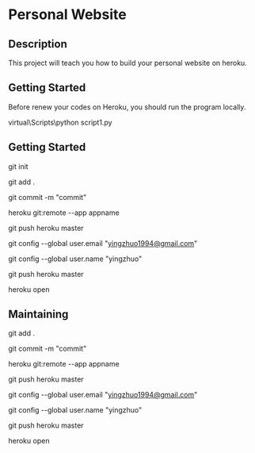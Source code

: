 # Personal Website

## Description

This project will teach you how to build your personal website on heroku.

## Getting Started

Before renew your codes on Heroku, you should run the program locally.

virtual\Scripts\python script1.py

## Getting Started

git init

git add .

git commit -m "commit"

heroku git:remote --app appname

git push heroku master

git config --global user.email "yingzhuo1994@gmail.com"

git config --global user.name "yingzhuo"

git push heroku master

heroku open

## Maintaining

git add .

git commit -m "commit"

heroku git:remote --app appname

git push heroku master

git config --global user.email "yingzhuo1994@gmail.com"

git config --global user.name "yingzhuo"

git push heroku master

heroku open